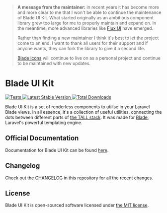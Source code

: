 > **A message from the maintainer:** in recent years it has become more and more clear to me that I won't be able to continue the maintenance of Blade UI Kit. What started originally as an ambitious component library grew too large for me to properly maintain and expand on. In the meantime, more advanced libraries like [Flux UI](https://fluxui.dev) have emerged.
>
> Rather than finding a new maintainer I think it's best to let the project come to an end. I want to thank all users for their support and if anyone wants, they can fork the library to give it a second life.
>
> [Blade Icons](https://github.com/driesvints/blade-icons) will continue to live on as a personal project and continue to be maintained with new updates.

# Blade UI Kit

<a href="https://github.com/blade-ui-kit/blade-ui-kit/actions?query=workflow%3ATests">
    <img src="https://github.com/blade-ui-kit/blade-ui-kit/workflows/Tests/badge.svg" alt="Tests">
</a>
<a href="https://packagist.org/packages/blade-ui-kit/blade-ui-kit">
    <img src="https://img.shields.io/packagist/v/blade-ui-kit/blade-ui-kit" alt="Latest Stable Version">
</a>
<a href="https://packagist.org/packages/blade-ui-kit/blade-ui-kit">
    <img src="https://img.shields.io/packagist/dt/blade-ui-kit/blade-ui-kit" alt="Total Downloads">
</a>

Blade UI Kit is a set of renderless components to utilise in your Laravel Blade views. In all essence, it's a collection of useful utilities, connecting the dots between different parts of [the TALL stack](https://tallstack.dev). It was made for [Blade](https://laravel.com/docs/blade), Laravel's powerful templating engine.

## Official Documentation

Documentation for Blade UI Kit can be found [here](https://github.com/blade-ui-kit/docs).

## Changelog

Check out the [CHANGELOG](CHANGELOG.md) in this repository for all the recent changes.

## License

Blade UI Kit is open-sourced software licensed under [the MIT license](LICENSE.md).

